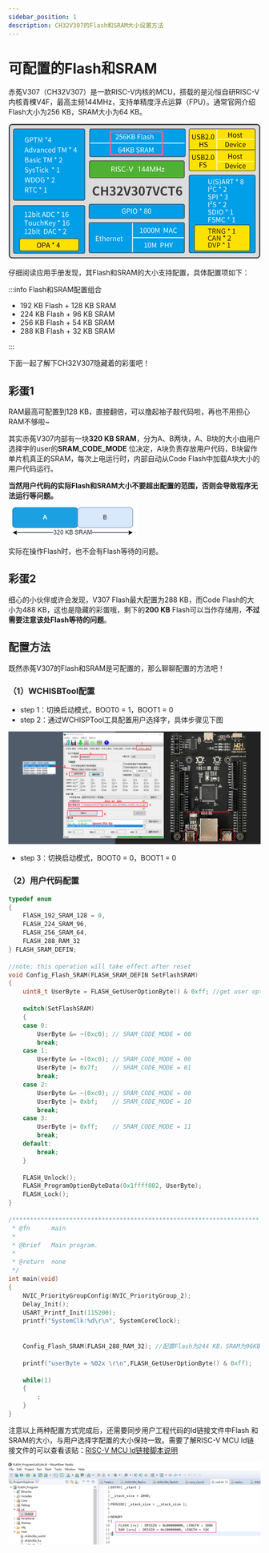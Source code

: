 ```yaml
---
sidebar_position: 1
description: CH32V307的Flash和SRAM大小设置方法
---
```


# 可配置的Flash和SRAM

赤菟V307（CH32V307）是一款RISC-V内核的MCU，搭载的是沁恒自研RISC-V内核青稞V4F，最高主频144MHz，支持单精度浮点运算（FPU）。通常官网介绍Flash大小为256 KB，SRAM大小为64 KB。

![CH32V307_flash_ram](img\CH32V307_flash_ram.png)

仔细阅读应用手册发现，其Flash和SRAM的大小支持配置，具体配置项如下：

:::info Flash和SRAM配置组合

* 192 KB Flash + 128 KB SRAM
* 224 KB Flash + 96 KB SRAM
* 256 KB Flash + 54 KB SRAM
* 288 KB Flash + 32 KB SRAM

:::

下面一起了解下CH32V307隐藏着的彩蛋吧！

## 彩蛋1

RAM最高可配置到128 KB，直接翻倍，可以撸起袖子敲代码啦，再也不用担心RAM不够啦~

其实赤菟V307内部有一块**320 KB SRAM**，分为A、B两块，A、B块的大小由用户选择字的user的**SRAM_CODE_MODE** 位决定，A块负责存放用户代码，B块留作单片机真正的SRAM，每次上电运行时，内部自动从Code Flash中加载A块大小的用户代码运行。

**当然用户代码的实际Flash和SRAM大小不要超出配置的范围，否则会导致程序无法运行等问题。**

![v307_userByte](img\v307_userByte.png)

实际在操作Flash时，也不会有Flash等待的问题。

## 彩蛋2

细心的小伙伴或许会发现，V307 Flash最大配置为288 KB，而Code Flash的大小为488 KB，这也是隐藏的彩蛋哦，剩下的**200 KB** Flash可以当作存储用，**不过需要注意该处Flash等待的问题**。



## 配置方法

既然赤菟V307的Flash和SRAM是可配置的，那么聊聊配置的方法吧！

### （1）WCHISBTool配置

* step 1：切换启动模式，BOOT0 = 1，BOOT1 = 0
* step 2：通过WCHISPTool工具配置用户选择字，具体步骤见下图

![steps](img\steps.png)

* step 3：切换启动模式，BOOT0 = 0，BOOT1 = 0

    

### （2）用户代码配置

```c
typedef enum
{
	FlASH_192_SRAM_128 = 0,
	FLASH_224_SRAM_96,
	FLASH_256_SRAM_64,
	FLASH_288_RAM_32
} FLASH_SRAM_DEFIN;

//note: this operation will take effect after reset
void Config_Flash_SRAM(FLASH_SRAM_DEFIN SetFlashSRAM)
{
	uint8_t UserByte = FLASH_GetUserOptionByte() & 0xff; //get user option byte

	switch(SetFlashSRAM)
	{
	case 0:
		UserByte &= ~(0xc0); // SRAM_CODE_MODE = 00
		break;
	case 1:
		UserByte &= ~(0xc0); // SRAM_CODE_MODE = 00
		UserByte |= 0x7f;    // SRAM_CODE_MODE = 01
		break;
	case 2:
		UserByte &= ~(0xc0); // SRAM_CODE_MODE = 00
		UserByte |= 0xbf;    // SRAM_CODE_MODE = 10
		break;
	case 3:
		UserByte |= 0xff;    // SRAM_CODE_MODE = 11
		break;
	default:
		break;
	}

	FLASH_Unlock();
	FLASH_ProgramOptionByteData(0x1ffff802, UserByte);
	FLASH_Lock();
}

/*********************************************************************
 * @fn      main
 *
 * @brief   Main program.
 *
 * @return  none
 */
int main(void)
{
    NVIC_PriorityGroupConfig(NVIC_PriorityGroup_2);
    Delay_Init();
    USART_Printf_Init(115200);
    printf("SystemClk:%d\r\n", SystemCoreClock);


    Config_Flash_SRAM(FLASH_288_RAM_32); //配置Flash为244 KB，SRAM为96KB ，复位后生效
    
    printf("userByte = %02x \r\n",FLASH_GetUserOptionByte() & 0xff);  

    while(1)
    {
    	;
    }
}
```



注意以上两种配置方式完成后，还需要同步用户工程代码的ld链接文件中Flash 和 SRAM的大小，与用户选择字配置的大小保持一致。需要了解RISC-V MCU ld链接文件的可以查看该贴：[RISC-V MCU ld链接脚本说明](/docs/category/ld链接文件) 

![v307_project_ld](img\v307_project_ld.png)

